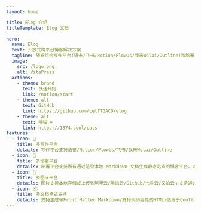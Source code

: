 ```yaml
---
layout: home

title: Elog 介绍
titleTemplate: Elog 文档

hero:
  name: Elog
  text: 开放式跨平台博客解决方案
  tagline: 随意组合写作平台(语雀/飞书/Notion/FlowUs/我来Wolai/Outline)和部署平台(Hexo/Vitepress/Halo/Confluence/WordPress等)
  image:
    src: /logo.png
    alt: VitePress
  actions:
    - theme: brand
      text: 快速开始
      link: /notion/start
    - theme: alt
      text: GitHub
      link: https://github.com/LetTTGACO/elog
    - theme: alt
      text: 喂猫 ❤️
      link: https://1874.cool/cats
features:
  - icon: 📝
    title: 多写作平台
    details: 写作平台支持语雀/Notion/FlowUs/飞书/我来Wolai/Outline
  - icon: 🚀
    title: 多部署平台
    details: 部署平台支持所有通过渲染本地 Markdown 文档生成静态站点的博客平台，以及Halo/Confluence/WordPress站点
  - icon: 🌅
    title: 多图床平台
    details: 图片支持本地存储或上传到阿里云/腾讯云/Github/七牛云/又拍云；支持通过拓展配置注入密钥。
  - icon: 📦
    title: 多文档格式支持
    details: 支持生成带Front Matter Markdown/支持代码高亮的HTML/适用于Confluence的wiki；支持自定义文档处理适配器。
---
```

